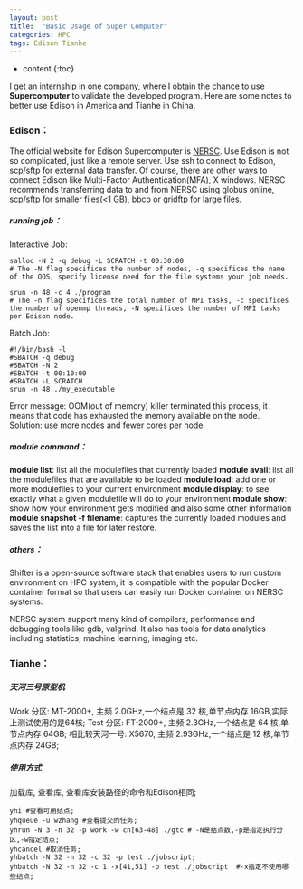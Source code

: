 ```yaml
---
layout: post
title:  "Basic Usage of Super Computer"
categories: HPC
tags: Edison Tianhe
--- 
```


* content
{:toc}

I get an internship in one company, where I obtain the chance to use **Supercomputer** to validate the developed program. Here are some notes to better use Edison in America and Tianhe in China.





### **Edison：**
The official website for Edison Supercomputer is [NERSC](http://www.nersc.gov/). Use Edison is not so complicated, just like a remote server. Use ssh to connect to Edison, scp/sftp for external data transfer. Of course, there are other ways to connect Edison like Multi-Factor Authentication(MFA), X windows. NERSC recommends transferring data to and from NERSC using globus online, scp/sftp for smaller files(<1 GB), bbcp or gridftp for large files.

##### **running job：**
Interactive Job: 
```
salloc -N 2 -q debug -L SCRATCH -t 00:30:00
# The -N flag specifices the number of nodes, -q specifices the name of the QOS, specify license need for the file systems your job needs.

srun -n 48 -c 4 ./program
# The -n flag specifices the total number of MPI tasks, -c specifices the number of openmp threads, -N specifices the number of MPI tasks per Edison node.
```
Batch Job:
```
#!/bin/bash -l 
#SBATCH -q debug
#SBATCH -N 2
#SBATCH -t 00:10:00
#SBATCH -L SCRATCH 
srun -n 48 ./my_executable
```
Error message: OOM(out of memory) killer terminated this process, it means that code has exhausted the memory available on the node. Solution: use more nodes and fewer cores per node.

##### **module command：**
**module list**: list all the modulefiles that currently loaded
**module avail**: list all the modulefiles that are available to be loaded
**module load**: add one or more modulefiles to your current environment
**module display**: to see exactly what a given modulefile will do to your environment
**module show**: show how your environment gets modified and also some other information
**module snapshot -f filename**: captures the currently loaded modules and saves the list into a file for later restore.

##### **others：**
Shifter is a open-source software stack that enables users to run custom environment on HPC system, it is compatible with the popular Docker container format so that users can easily run Docker container on NERSC systems.

NERSC system support many kind of compilers, performance and debugging tools like gdb, valgrind. It also has tools for data analytics including statistics, machine learning, imaging etc.


### **Tianhe：**

##### **天河三号原型机**
Work 分区: MT-2000+, 主频 2.0GHz,一个结点是 32 核,单节点内存 16GB,实际上测试使用的是64核;
Test 分区: FT-2000+, 主频 2.3GHz,一个结点是 64 核,单节点内存 64GB;
相比较天河一号: X5670, 主频 2.93GHz,一个结点是 12 核,单节点内存 24GB;

##### **使用方式**
加载库, 查看库, 查看库安装路径的命令和Edison相同;
```
yhi #查看可用结点;
yhqueue -u wzhang #查看提交的任务;
yhrun -N 3 -n 32 -p work -w cn[63-48] ./gtc # -N是结点数,-p是指定执行分区,-w指定结点;
yhcancel #取消任务;
yhbatch -N 32 -n 32 -c 32 -p test ./jobscript;
yhbatch -N 32 -n 32 -c 1 -x[41,51] -p test ./jobscript  #-x指定不使用哪些结点;
```
